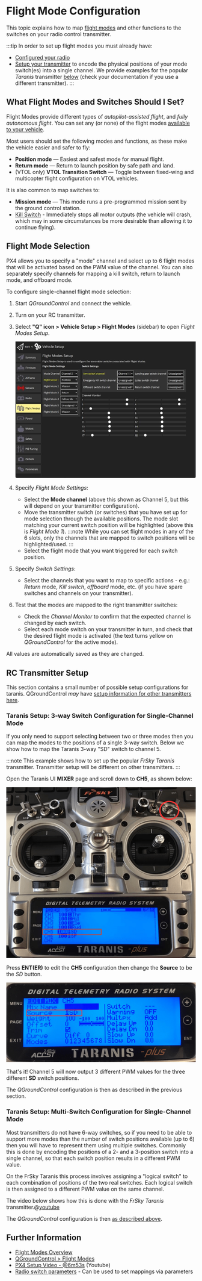 # Flight Mode Configuration

This topic explains how to map [flight modes](../getting_started/px4_basic_concepts.md#flight-modes) and other functions to the switches on your radio control transmitter.

:::tip
In order to set up flight modes you must already have:
- [Configured your radio](../config/radio.md)
- [Setup your transmitter](#rc-transmitter-setup) to encode the physical positions of your mode switch(es) into a single channel. We provide examples for the popular *Taranis* transmitter [below](#taranis-setup-3-way-switch-configuration-for-single-channel-mode) (check your documentation if you use a different transmitter). :::


## What Flight Modes and Switches Should I Set?

Flight Modes provide different types of *autopilot-assisted flight*, and *fully autonomous flight*. You can set any (or none) of the flight modes [available to your vehicle](../flight_modes/README.md#flight-modes).

Most users should set the following modes and functions, as these make the vehicle easier and safer to fly:

- **Position mode** — Easiest and safest mode for manual flight.
- **Return mode** — Return to launch position by safe path and land.
- (VTOL only) **VTOL Transition Switch** — Toggle between fixed-wing and multicopter flight configuration on VTOL vehicles.

It is also common to map switches to:

- **Mission mode** — This mode runs a pre-programmed mission sent by the ground control station.
- <a id="kill_switch"></a> [Kill Switch](../config/safety.md#kill-switch) - Immediately stops all motor outputs (the vehicle will crash, which may in some circumstances be more desirable than allowing it to continue flying).

## Flight Mode Selection

PX4 allows you to specify a "mode" channel and select up to 6 flight modes that will be activated based on the PWM value of the channel. You can also separately specify channels for mapping a kill switch, return to launch mode, and offboard mode.

To configure single-channel flight mode selection:

1. Start *QGroundControl* and connect the vehicle.
1. Turn on your RC transmitter.
1. Select **"Q" icon > Vehicle Setup > Flight Modes** (sidebar) to open _Flight Modes Setup_.

   ![Flight modes single-channel](../../assets/qgc/setup/flight_modes/flight_modes_single_channel.jpg)

1. Specify *Flight Mode Settings*:
   * Select the **Mode channel** (above this shown as Channel 5, but this will depend on your transmitter configuration).
   * Move the transmitter switch (or switches) that you have set up for mode selection through the available positions. The mode slot matching your current switch position will be highlighted (above this is *Flight Mode 1*). :::note
While you can set flight modes in any of the 6 slots, only the channels that are mapped to switch positions will be highlighted/used.
:::
   * Select the flight mode that you want triggered for each switch position.
1. Specify *Switch Settings*:
   * Select the channels that you want to map to specific actions - e.g.: *Return* mode, *Kill switch*, *offboard* mode, etc. (if you have spare switches and channels on your transmitter).

1. Test that the modes are mapped to the right transmitter switches:
   * Check the *Channel Monitor* to confirm that the expected channel is changed by each switch.
   * Select each mode switch on your transmitter in turn, and check that the desired flight mode is activated (the text turns yellow on *QGroundControl* for the active mode).

All values are automatically saved as they are changed.

## RC Transmitter Setup

This section contains a small number of possible setup configurations for taranis. QGroundControl _may_ have [setup information for other transmitters here](https://docs.qgroundcontrol.com/master/en/qgc-user-guide/setup_view/flight_modes.html#transmitter-setup).


<a id="taranis_setup"></a>

### Taranis Setup: 3-way Switch Configuration for Single-Channel Mode

If you only need to support selecting between two or three modes then you can map the modes to the positions of a single 3-way switch. Below we show how to map the Taranis 3-way "SD" switch to channel 5.

:::note
This example shows how to set up the popular *FrSky Taranis* transmitter. Transmitter setup will be different on other transmitters. :::

Open the Taranis UI **MIXER** page and scroll down to **CH5**, as shown below:

![Taranis - Map channel to switch](../../assets/qgc/setup/flight_modes/single_channel_mode_selection_1.png)

Press **ENT(ER)** to edit the **CH5** configuration then change the **Source** to be the *SD* button.

![Taranis - Configure channel](../../assets/qgc/setup/flight_modes/single_channel_mode_selection_2.png)

That's it! Channel 5 will now output 3 different PWM values for the three different **SD** switch positions.

The *QGroundControl* configuration is then as described in the previous section.


### Taranis Setup: Multi-Switch Configuration for Single-Channel Mode

Most transmitters do not have 6-way switches, so if you need to be able to support more modes than the number of switch positions available (up to 6) then you will have to represent them using multiple switches. Commonly this is done by encoding the positions of a 2- and a 3-position switch into a single channel, so that each switch position results in a different PWM value.

On the FrSky Taranis this process involves assigning a "logical switch" to each combination of positions of the two real switches. Each logical switch is then assigned to a different PWM value on the same channel.

The video below shows how this is done with the *FrSky Taranis* transmitter.<!-- \[youtube\](https://youtu.be/scqO7vbH2jo) Video has gone private and is no longer available --><!-- @\[youtube\](https://youtu.be/BNzeVGD8IZI?t=427) - video showing how to set the QGC side - at about 7mins and 3 secs -->@[youtube](https://youtu.be/TFEjEQZqdVA)

The *QGroundControl* configuration is then [as described above](#flight-mode-selection).


## Further Information

* [Flight Modes Overview](../flight_modes/README.md)
* [QGroundControl > Flight Modes](https://docs.qgroundcontrol.com/master/en/qgc-user-guide/setup_view/flight_modes.html#px4-pro-flight-mode-setup)
* [PX4 Setup Video - @6m53s](https://youtu.be/91VGmdSlbo4?t=6m53s) (Youtube)
* [Radio switch parameters](../advanced_config/parameter_reference.md#radio-switches) - Can be used to set mappings via parameters
